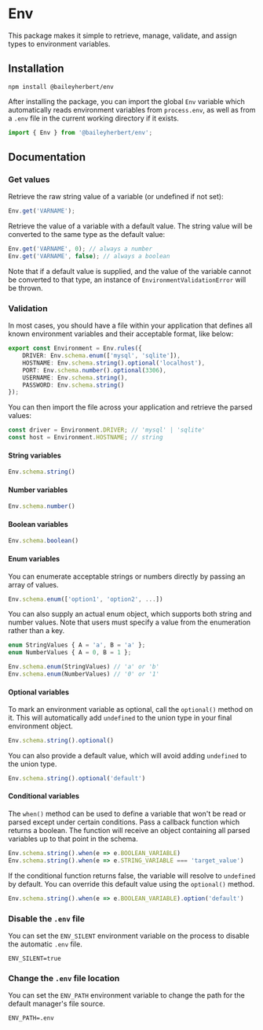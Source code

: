 # Env

This package makes it simple to retrieve, manage, validate, and assign types to environment variables.

## Installation

```
npm install @baileyherbert/env
```

After installing the package, you can import the global `Env` variable which automatically reads environment variables
from `process.env`, as well as from a `.env` file in the current working directory if it exists.

```ts
import { Env } from '@baileyherbert/env';
```

## Documentation

### Get values

Retrieve the raw string value of a variable (or undefined if not set):

```ts
Env.get('VARNAME');
```

Retrieve the value of a variable with a default value. The string value will be converted to the same type as the
default value:

```ts
Env.get('VARNAME', 0); // always a number
Env.get('VARNAME', false); // always a boolean
```

Note that if a default value is supplied, and the value of the variable cannot be converted to that type, an instance
of `EnvironmentValidationError` will be thrown.

### Validation

In most cases, you should have a file within your application that defines all known environment variables and their
acceptable format, like below:

```ts
export const Environment = Env.rules({
    DRIVER: Env.schema.enum(['mysql', 'sqlite']),
    HOSTNAME: Env.schema.string().optional('localhost'),
    PORT: Env.schema.number().optional(3306),
    USERNAME: Env.schema.string(),
    PASSWORD: Env.schema.string()
});
```

You can then import the file across your application and retrieve the parsed values:

```ts
const driver = Environment.DRIVER; // 'mysql' | 'sqlite'
const host = Environment.HOSTNAME; // string
```

#### String variables

```ts
Env.schema.string()
```

#### Number variables

```ts
Env.schema.number()
```

#### Boolean variables

```ts
Env.schema.boolean()
```

#### Enum variables

You can enumerate acceptable strings or numbers directly by passing an array of values.

```ts
Env.schema.enum(['option1', 'option2', ...])
```

You can also supply an actual enum object, which supports both string and number values. Note that users must specify
a value from the enumeration rather than a key.

```ts
enum StringValues { A = 'a', B = 'a' };
enum NumberValues { A = 0, B = 1 };

Env.schema.enum(StringValues) // 'a' or 'b'
Env.schema.enum(NumberValues) // '0' or '1'
```

#### Optional variables

To mark an environment variable as optional, call the `optional()` method on it. This will automatically add `undefined`
to the union type in your final environment object.

```ts
Env.schema.string().optional()
```

You can also provide a default value, which will avoid adding `undefined` to the union type.

```ts
Env.schema.string().optional('default')
```

#### Conditional variables

The `when()` method can be used to define a variable that won't be read or parsed except under certain conditions. Pass
a callback function which returns a boolean. The function will receive an object containing all parsed variables up to
that point in the schema.

```ts
Env.schema.string().when(e => e.BOOLEAN_VARIABLE)
Env.schema.string().when(e => e.STRING_VARIABLE === 'target_value')
```

If the conditional function returns false, the variable will resolve to `undefined` by default. You can override this
default value using the `optional()` method.

```ts
Env.schema.string().when(e => e.BOOLEAN_VARIABLE).option('default')
```

### Disable the `.env` file

You can set the `ENV_SILENT` environment variable on the process to disable the automatic `.env` file.

```
ENV_SILENT=true
```

### Change the `.env` file location

You can set the `ENV_PATH` environment variable to change the path for the default manager's file source.

```
ENV_PATH=.env
```
